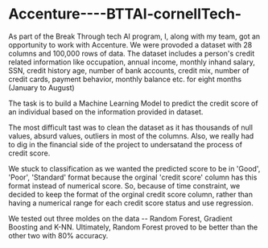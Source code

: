 # Accenture----BTTAI-cornellTech-
As part of the Break Through tech AI program, I, along with my team, got an opportunity to work with Accenture. We were provoded a dataset with 28 columns and 100,000 rows of data. The dataset includes a person's credit related information like occupation, annual income, monthly inhand salary, SSN, credit history age, number of bank accounts, credit mix, number of credit cards, payment behavior, monthly balance etc. for eight months (January to August)

The task is to build a Machine Learning Model to predict the credit score of an individual based on the information provided in dataset.

The most difficult tast was to clean the dataset as it has thousands of null values, absurd values, outliers in most of the columns. Also, we really had to dig in the financial side of the project to undersatand the process of credit score. 

We stuck to classification as we wanted the predicted score to be in 'Good', 'Poor', 'Standard' format because the orginal 'credit score' column has this format instead of numerical score. So, because of time constraint, we decided to keep the format of the orginal credit score column, rather than having a numerical range for each credit score status and use regression.

We tested out three moldes on the data -- Random Forest, Gradient Boosting and K-NN. Ultimately, Random Forest proved to be better than the other two with 80% accuracy.
